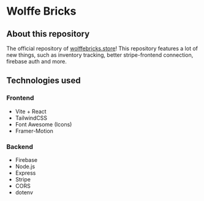 # Wolffe Bricks

## About this repository

The official repository of [wolffebricks.store](https://wolffebricks.store)! This repository features a lot of new things, such as inventory tracking, better stripe-frontend connection, firebase auth and more.

## Technologies used

### Frontend

- Vite + React
- TailwindCSS
- Font Awesome (Icons)
- Framer-Motion

### Backend

- Firebase
- Node.js
- Express
- Stripe
- CORS
- dotenv
